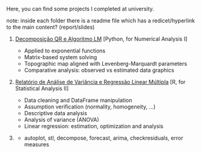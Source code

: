 Here, you can find some projects I completed at university.

note: inside each folder there is a readme file which has a redicet/hyperlink to the main content? (report/slides)

1) [Decomposição QR e Algoritmo LM](https://github.com/Hugoverissimo21/University-Projects/tree/main/Decomposição%20QR%20e%20Algoritmo%20LM) [Python, for Numerical Analysis I]

    -   Applied to exponential functions
    -   Matrix-based system solving
    -   Topographic map aligned with Levenberg-Marquardt parameters
    -   Comparative analysis: observed vs estimated data graphics

2) [Relatório de Análise de Variância e Regressão Linear Múltipla](https://github.com/Hugoverissimo21/University-Projects/tree/main/Relatório%20de%20Análise%20de%20Variância%20e%20Regressão%20Linear%20Múltipla) [R, for Statistical Analysis II]

    - Data cleaning and DataFrame manipulation
    - Assumption verification (normality, homogeneity, ...)
    - Descriptive data analysis
    - Analysis of variance (ANOVA)
    - Linear regression: estimation, optimization and analysis

3) []()

    - autoplot, stl, decompose, forecast, arima, checkresiduals, error measures

